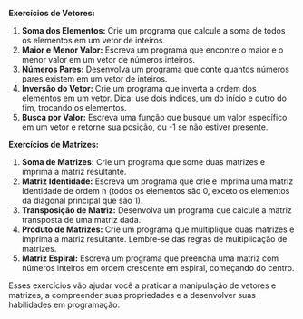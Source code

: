 **Exercícios de Vetores:**

1. **Soma dos Elementos:** Crie um programa que calcule a soma de todos os elementos em um vetor de inteiros.
2. **Maior e Menor Valor:** Escreva um programa que encontre o maior e o menor valor em um vetor de números inteiros.
3. **Números Pares:** Desenvolva um programa que conte quantos números pares existem em um vetor de inteiros.
4. **Inversão do Vetor:** Crie um programa que inverta a ordem dos elementos em um vetor. Dica: use dois índices, um do início e outro do fim, trocando os elementos.
5. **Busca por Valor:** Escreva uma função que busque um valor específico em um vetor e retorne sua posição, ou -1 se não estiver presente.

**Exercícios de Matrizes:**

1. **Soma de Matrizes:** Crie um programa que some duas matrizes e imprima a matriz resultante.
2. **Matriz Identidade:** Escreva um programa que crie e imprima uma matriz identidade de ordem n (todos os elementos são 0, exceto os elementos da diagonal principal que são 1).
3. **Transposição de Matriz:** Desenvolva um programa que calcule a matriz transposta de uma matriz dada.
4. **Produto de Matrizes:** Crie um programa que multiplique duas matrizes e imprima a matriz resultante. Lembre-se das regras de multiplicação de matrizes.
5. **Matriz Espiral:** Escreva um programa que preencha uma matriz com números inteiros em ordem crescente em espiral, começando do centro.

Esses exercícios vão ajudar você a praticar a manipulação de vetores e matrizes, a compreender suas propriedades e a desenvolver suas habilidades em programação.